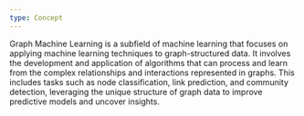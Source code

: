 ```yaml
---
type: Concept
---
```


Graph Machine Learning is a subfield of machine learning that focuses on applying machine learning techniques to graph-structured data. It involves the development and application of algorithms that can process and learn from the complex relationships and interactions represented in graphs. This includes tasks such as node classification, link prediction, and community detection, leveraging the unique structure of graph data to improve predictive models and uncover insights.